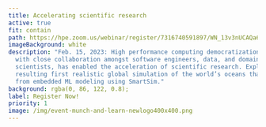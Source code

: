 ```yaml
---
title: Accelerating scientific research
active: true
fit: contain
path: https://hpe.zoom.us/webinar/register/7316740591897/WN_13v3nUCAQa6GiQHnEgjKlw
imageBackground: white
description: "Feb. 15, 2023: High performance computing democratization, along
  with close collaboration amongst software engineers, data, and domain
  scientists, has enabled the acceleration of scientific research. Explore the
  resulting first realistic global simulation of the world’s oceans that’s come
  from embedded ML modeling using SmartSim."
background: rgba(0, 86, 122, 0.8);
label: Register Now!
priority: 1
image: /img/event-munch-and-learn-newlogo400x400.png
---
```

